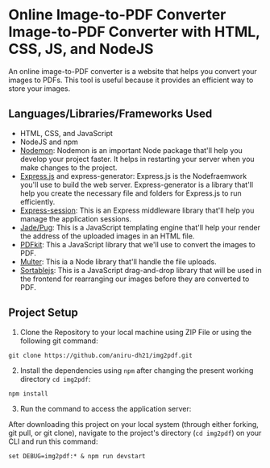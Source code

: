 # Online Image-to-PDF Converter Image-to-PDF Converter with HTML, CSS, JS, and NodeJS

An online image-to-PDF converter is a website that helps you convert your images to PDFs. This tool is useful because it provides an efficient way to store your images.

## Languages/Libraries/Frameworks Used

- HTML, CSS, and JavaScript
- NodeJS and npm
- <a href="https://www.npmjs.com/package/nodemon">Nodemon</a>: Nodemon is an important Node package that'll help you develop your project faster. It helps in restarting your server when you make changes to the project.
- <a href="https://www.expressjs.com/">Express.js</a> and express-generator: Express.js is the Nodefraemwork you'll use to build the web server. Express-generator is a library that'll help you create the necessary file and folders for Express.js to run efficiently.
- <a href="https://www.npmjs.com/package/express-session">Express-session</a>: This is an Express middleware library that'll help you manage the application sessions.
- <a href="https://pugjs.org/">Jade/Pug</a>: This is a JavaScript templating engine that'll help your render the address of the uploaded images in an HTML file.
- <a href="https://pdfkit.org/">PDFkit</a>: This a JavaScript library that we'll use to convert the images to PDF.
- <a href="https://www.npmjs.com/package/multer">Multer</a>: This ia a Node library that'll handle the file uploads.
- <a href="https://www.npmjs.com/package/sortablejs">Sortablejs</a>: This is a JavaScript drag-and-drop library that will be used in the frontend for rearranging our images before they are converted to PDF.

## Project Setup

1. Clone the Repository to your local machine using ZIP File or using the following git command:
```
git clone https://github.com/aniru-dh21/img2pdf.git
```

2. Install the dependencies using `npm` after changing the present working directory `cd img2pdf`:
```
npm install
```

3. Run the command to access the application server:

After downloading this project on your local system (through either forking, git pull, or git clone), navigate to the project's directory (`cd img2pdf`) on your CLI and run this command:
```
set DEBUG=img2pdf:* & npm run devstart
```
